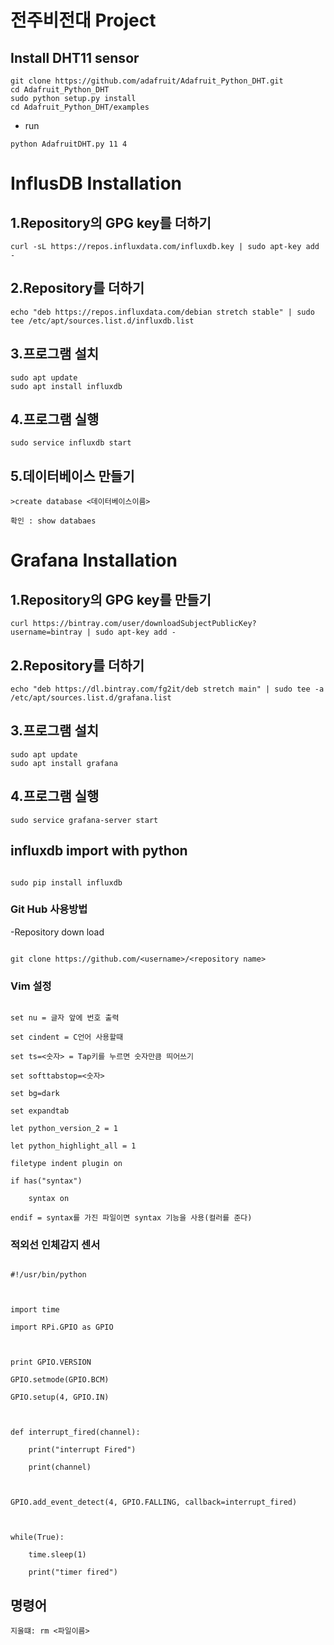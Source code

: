 # 전주비전대  Project

## Install DHT11 sensor
```
git clone https://github.com/adafruit/Adafruit_Python_DHT.git
cd Adafruit_Python_DHT
sudo python setup.py install
cd Adafruit_Python_DHT/examples
```
 - run
```
python AdafruitDHT.py 11 4
```
# InflusDB Installation

## 1.Repository의 GPG key를 더하기
```
curl -sL https://repos.influxdata.com/influxdb.key | sudo apt-key add -
```
## 2.Repository를 더하기
```
echo "deb https://repos.influxdata.com/debian stretch stable" | sudo tee /etc/apt/sources.list.d/influxdb.list
```
## 3.프로그램 설치
```
sudo apt update
sudo apt install influxdb
```
## 4.프로그램 실행
```
sudo service influxdb start
```
## 5.데이터베이스 만들기
```
>create database <데이터베이스이름>
```
```
확인 : show databaes
```
# Grafana Installation

## 1.Repository의 GPG key를 만들기
```
curl https://bintray.com/user/downloadSubjectPublicKey?username=bintray | sudo apt-key add -
```
## 2.Repository를 더하기
```
echo "deb https://dl.bintray.com/fg2it/deb stretch main" | sudo tee -a /etc/apt/sources.list.d/grafana.list
```
## 3.프로그램 설치
```
sudo apt update
sudo apt install grafana
```
## 4.프로그램 실행
```
sudo service grafana-server start
```
## influxdb import with python

```

sudo pip install influxdb

```
### Git Hub 사용방법

  -Repository down load

```

git clone https://github.com/<username>/<repository name>

```

### Vim 설정

```

set nu = 글자 앞에 번호 출력

set cindent = C언어 사용할때

set ts=<숫자> = Tap키를 누르면 숫자만큼 띄어쓰기

set softtabstop=<숫자>

set bg=dark

set expandtab

let python_version_2 = 1

let python_highlight_all = 1

filetype indent plugin on

if has("syntax")

    syntax on

endif = syntax를 가진 파일이면 syntax 기능을 사용(컬러를 준다)

```

### 적외선 인체감지 센서

```

#!/usr/bin/python

 

import time

import RPi.GPIO as GPIO

 

print GPIO.VERSION

GPIO.setmode(GPIO.BCM)

GPIO.setup(4, GPIO.IN)

 

def interrupt_fired(channel):

    print("interrupt Fired")

    print(channel)

 

GPIO.add_event_detect(4, GPIO.FALLING, callback=interrupt_fired)

 

while(True):

    time.sleep(1)

    print("timer fired")

 ```

## 명령어

```
지울떄: rm <파일이름>

```

